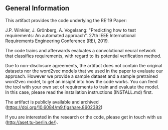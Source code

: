## General Information

This artifact provides the code underlying the RE'19 Paper: 

J.P. Winkler, J. Grönberg, A. Vogelsang: "Predicting how to test requirements: An automated approach". 27th IEEE International Requirements Engineering Conference (RE), 2019.

The code trains and afterwards evaluates a convolutional neural network that classifies requirements, with regard to its potential verification method. 

Due to non-disclosure agreements, the artifact does not contain the original datasets nor the word2vec models that we used in the paper to evaluate our approach. 
However we provide a sample dataset and a sample pretrained word2vec model, to get an insight into how the code works. 
You can feed the tool with your own set of requirements to train and evaluate the model. 
In this case, please read the installation instructions (INSTALL.md) first.

The artifact is publicly available and archived (https://doi.org/10.6084/m9.figshare.8602382)  

If you are interested in the research or the code, please get in touch with us (http://aset.tu-berlin.de/).